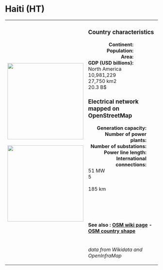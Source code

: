# Haiti (HT)

<table width="90%">
<tr>
<td>
<img src="https://upload.wikimedia.org/wikipedia/commons/5/56/Flag_of_Haiti.svg" width="250">
<br><br>
<img src="https://upload.wikimedia.org/wikipedia/commons/f/fe/Haiti_%28orthographic_projection%29.svg" width="250"></td>
<td>
<h3>Country characteristics</h3>
<div style="display: inline-block;text-align:right;margin-right:30px;font-weight: bold;">
Continent:<br>Population:<br>Area:<br>GDP (USD billions):
</div>
<div style="display: inline-block;">
North America<br>10,981,229<br>27,750 km2<br>20.3 B$
</div>
<h3>Electrical network mapped on OpenStreetMap</h3>
<div style="display: inline-block;text-align:right;margin-right:30px;font-weight: bold;">Generation capacity:<br>
Number of power plants:<br>
Number of substations:<br>
Power line length:<br>
International connections:<br>
</div>
<div style="display: inline-block;">51 MW<br>
5<br>
<br>
185 km<br>
<br>
</div>

<br><br><h4>See also :
<a href="https://wiki.openstreetmap.org/wiki/Power_networks/Haiti" target="_blank">OSM wiki page</a> -
<a href="https://openstreetmap.org/relation/307829" target="_blank">OSM country shape</a>
</h4>

<br><i>data from Wikidata and OpenInfraMap</i>
</td>
</tr>
</table>




